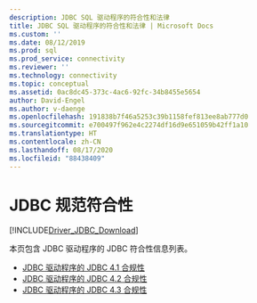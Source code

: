 ```yaml
---
description: JDBC SQL 驱动程序的符合性和法律
title: JDBC SQL 驱动程序的符合性和法律 | Microsoft Docs
ms.custom: ''
ms.date: 08/12/2019
ms.prod: sql
ms.prod_service: connectivity
ms.reviewer: ''
ms.technology: connectivity
ms.topic: conceptual
ms.assetid: 0ac8dc45-373c-4ac6-92fc-34b8455e5654
author: David-Engel
ms.author: v-daenge
ms.openlocfilehash: 191838b7f46a5253c39b1158fef813ee8ab777d0
ms.sourcegitcommit: e700497f962e4c2274df16d9e651059b42ff1a10
ms.translationtype: HT
ms.contentlocale: zh-CN
ms.lasthandoff: 08/17/2020
ms.locfileid: "88438409"
---
```

# <a name="jdbc-specification-compliance"></a>JDBC 规范符合性
[!INCLUDE[Driver_JDBC_Download](../../includes/driver_jdbc_download.md)]

 本页包含 JDBC 驱动程序的 JDBC 符合性信息列表。

* [JDBC 驱动程序的 JDBC 4.1 合规性](../../connect/jdbc/jdbc-4-1-compliance-for-the-jdbc-driver.md)
* [JDBC 驱动程序的 JDBC 4.2 合规性](../../connect/jdbc/jdbc-4-2-compliance-for-the-jdbc-driver.md)
* [JDBC 驱动程序的 JDBC 4.3 合规性](../../connect/jdbc/jdbc-4-3-compliance-for-the-jdbc-driver.md)
